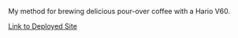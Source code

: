 My method for brewing delicious pour-over coffee with a Hario V60. 

[Link to Deployed Site](https://jdavidrice.github.io/Hario-V60-Instructions/)

